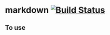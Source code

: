 # markdown  [![Build Status](https://travis-ci.org/flaper/markdown.svg?branch=master)](https://travis-ci.org/flaper/markdown)

## To use

